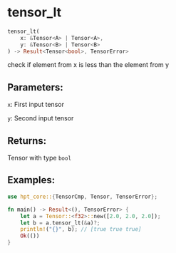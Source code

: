 # tensor_lt
```rust
tensor_lt(
    x: &Tensor<A> | Tensor<A>, 
    y: &Tensor<B> | Tensor<B>
) -> Result<Tensor<bool>, TensorError>
```
check if element from x is less than the element from y

## Parameters:
`x`: First input tensor

`y`: Second input tensor

## Returns:
Tensor with type `bool`

## Examples:
```rust
use hpt_core::{TensorCmp, Tensor, TensorError};

fn main() -> Result<(), TensorError> {
    let a = Tensor::<f32>::new([2.0, 2.0, 2.0]);
    let b = a.tensor_lt(&a)?;
    println!("{}", b); // [true true true]
    Ok(())
}
```